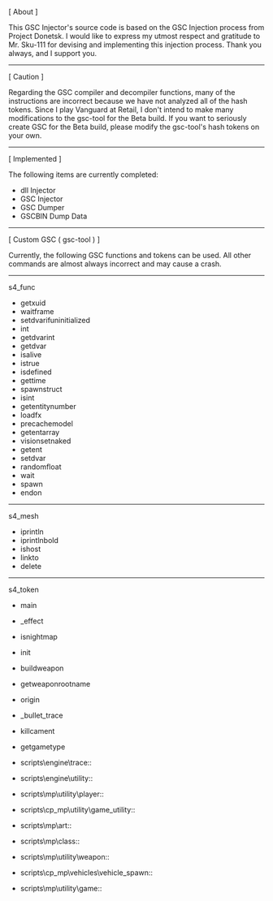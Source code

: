 [ About ]

This GSC Injector's source code is based on the GSC Injection process from Project Donetsk.
I would like to express my utmost respect and gratitude to Mr. Sku-111 for devising and implementing this injection process.
Thank you always, and I support you.

----------

[ Caution ]

Regarding the GSC compiler and decompiler functions, many of the instructions are incorrect because we have not analyzed all of the hash tokens.
Since I play Vanguard at Retail, I don't intend to make many modifications to the gsc-tool for the Beta build.
If you want to seriously create GSC for the Beta build, please modify the gsc-tool's hash tokens on your own.

----------

[ Implemented ]

The following items are currently completed:

- dll Injector
- GSC Injector
- GSC Dumper
- GSCBIN Dump Data

----------

[ Custom GSC ( gsc-tool ) ]

Currently, the following GSC functions and tokens can be used.
All other commands are almost always incorrect and may cause a crash.

----------

s4_func

- getxuid
- waitframe
- setdvarifuninitialized
- int
- getdvarint
- getdvar
- isalive
- istrue
- isdefined
- gettime
- spawnstruct
- isint
- getentitynumber
- loadfx
- precachemodel
- getentarray
- visionsetnaked
- getent
- setdvar
- randomfloat
- wait
- spawn
- endon

----------
s4_mesh

- iprintln
- iprintlnbold
- ishost
- linkto
- delete

----------

s4_token

- main
- _effect
- isnightmap
- init
- buildweapon
- getweaponrootname
- origin
- _bullet_trace
- killcament
- getgametype

- scripts\engine\trace::
- scripts\engine\utility::
- scripts\mp\utility\player::
- scripts\cp_mp\utility\game_utility::
- scripts\mp\art::
- scripts\mp\class::
- scripts\mp\utility\weapon::
- scripts\cp_mp\vehicles\vehicle_spawn::
- scripts\mp\utility\game::
